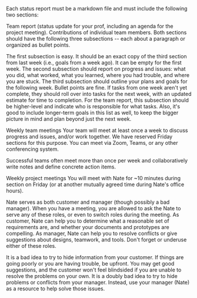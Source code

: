 Each status report must be a markdown file and must include the following two sections:

Team report (status update for your prof, including an agenda for the project meeting).
Contributions of individual team members.
Both sections should have the following three subsections -- each about a paragraph or organized as bullet points.

The first subsection is easy. It should be an exact copy of the third section from last week (i.e., goals from a week ago). It can be empty for the first week.
The second subsection should report on progress and issues: what you did, what worked, what you learned, where you had trouble, and where you are stuck.
The third subsection should outline your plans and goals for the following week. Bullet points are fine. If tasks from one week aren't yet complete, they should roll over into tasks for the next week, with an updated estimate for time to completion.
For the team report, this subsection should be higher-level and indicate who is responsible for what tasks. Also, it's good to include longer-term goals in this list as well, to keep the bigger picture in mind and plan beyond just the next week.

Weekly team meetings
Your team will meet at least once a week to discuss progress and issues, and/or work together. We have reserved Friday sections for this purpose. You can meet via Zoom, Teams, or any other conferencing system.

Successful teams often meet more than once per week and collaboratively write notes and define concrete action items.

Weekly project meetings
You will meet with Nate for ~10 minutes during section on Friday (or at another mutually agreed time during Nate's office hours).

Nate serves as both customer and manager (though possibly a bad manager). When you have a meeting, you are allowed to ask the Nate to serve any of these roles, or even to switch roles during the meeting. As customer, Nate can help you to determine what a reasonable set of requirements are, and whether your documents and prototypes are compelling. As manager, Nate can help you to resolve conflicts or give suggestions about designs, teamwork, and tools. Don't forget or underuse either of these roles.

It is a bad idea to try to hide information from your customer. If things are going poorly or you are having trouble, be upfront. You may get good suggestions, and the customer won't feel blindsided if you are unable to resolve the problems on your own. It is a doubly bad idea to try to hide problems or conflicts from your manager. Instead, use your manager (Nate) as a resource to help solve those issues.
